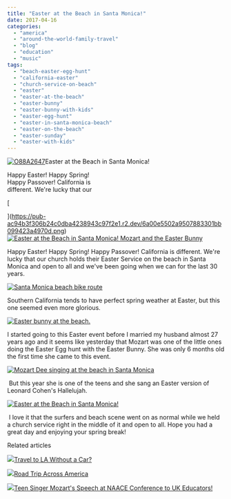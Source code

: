 ```yaml
---
title: "Easter at the Beach in Santa Monica!"
date: 2017-04-16
categories: 
  - "america"
  - "around-the-world-family-travel"
  - "blog"
  - "education"
  - "music"
tags: 
  - "beach-easter-egg-hunt"
  - "california-easter"
  - "church-service-on-beach"
  - "easter"
  - "easter-at-the-beach"
  - "easter-bunny"
  - "easter-bunny-with-kids"
  - "easter-egg-hunt"
  - "easter-in-santa-monica-beach"
  - "easter-on-the-beach"
  - "easter-sunday"
  - "easter-with-kids"
---
```


[![O88A2647](https://pub-ac94b3f306b24c0dba4238943c97f2e1.r2.dev/6a00e5502a9507883301b7c8ee2ca5970b-scaled.jpg "O88A2647")](https://pub-ac94b3f306b24c0dba4238943c97f2e1.r2.dev/6a00e5502a9507883301b7c8ee2ca5970b-scaled.jpg)Easter at the Beach in Santa Monica!   
  
Happy Easter! Happy Spring!  
Happy Passover! California is   
different. We're lucky that our  
  

<!--more-->[  
  
  
](https://pub-ac94b3f306b24c0dba4238943c97f2e1.r2.dev/6a00e5502a9507883301bb099423a4970d.png)[![Easter at the Beach in Santa Monica!  Mozart and the Easter Bunny](https://pub-ac94b3f306b24c0dba4238943c97f2e1.r2.dev/6a00e5502a9507883301b8d2788f13970c.png "Easter at the Beach in Santa Monica!  Mozart and the Easter Bunny")](https://pub-ac94b3f306b24c0dba4238943c97f2e1.r2.dev/6a00e5502a9507883301b8d2788f13970c.png)  
  
Happy Easter! Happy Spring! Happy Passover! California is different. We're lucky that our church holds their Easter Service on the beach in Santa Monica and open to all and we've been going when we can for the last 30 years.   
  
[![Santa Monica beach bike route ](https://pub-ac94b3f306b24c0dba4238943c97f2e1.r2.dev/6a00e5502a9507883301bb09915124970d.png "Santa Monica beach bike route ")](https://pub-ac94b3f306b24c0dba4238943c97f2e1.r2.dev/6a00e5502a9507883301bb09915124970d.png)  
  
  
Southern California tends to have perfect spring weather at Easter, but this one seemed even more glorious.

[![Easter bunny at the beach. ](https://pub-ac94b3f306b24c0dba4238943c97f2e1.r2.dev/6a00e5502a9507883301b7c8ee310c970b.png "Easter bunny at the beach. ")](https://pub-ac94b3f306b24c0dba4238943c97f2e1.r2.dev/6a00e5502a9507883301b7c8ee310c970b.png)

I started going to this Easter event before I married my husband almost 27 years ago and it seems like yesterday that Mozart was one of the little ones doing the Easter Egg hunt with the Easter Bunny. She was only 6 months old the first time she came to this event. 

[![Mozart Dee singing at the beach in Santa Monica ](https://pub-ac94b3f306b24c0dba4238943c97f2e1.r2.dev/6a00e5502a9507883301bb09915183970d.png "Mozart Dee singing at the beach in Santa Monica ")](https://pub-ac94b3f306b24c0dba4238943c97f2e1.r2.dev/6a00e5502a9507883301bb09915183970d.png)

 But this year she is one of the teens and she sang an Easter version of Leonard Cohen's Hallelujah. 

[![Easter at the Beach in Santa Monica! ](https://pub-ac94b3f306b24c0dba4238943c97f2e1.r2.dev/6a00e5502a9507883301b8d2788f7d970c.png "Easter at the Beach in Santa Monica! ")](https://pub-ac94b3f306b24c0dba4238943c97f2e1.r2.dev/6a00e5502a9507883301b8d2788f7d970c.png)

 I love it that the surfers and beach scene went on as normal while we held a church service right in the middle of it and open to all. Hope you had a great day and enjoying your spring break!

Related articles

[![](http://i.zemanta.com/355703992_80_80.jpg)](http://soultravelers3new.local/2015/08/travel-to-la-without-a-car-.html)[Travel to LA Without a Car?](http://soultravelers3new.local/2015/08/travel-to-la-without-a-car-.html)

[![](http://i.zemanta.com/354543600_80_80.jpg)](http://soultravelers3new.local/2015/07/road-trip-across-america.html)[Road Trip Across America](http://soultravelers3new.local/2015/07/road-trip-across-america.html)

[![](http://i.zemanta.com/341931598_80_80.jpg)](http://soultravelers3new.local/2015/05/teen-singer-mozarts-speech-at-naace-conference-to-uk-educators.html)[Teen Singer Mozart's Speech at NAACE Conference to UK Educators!](http://soultravelers3new.local/2015/05/teen-singer-mozarts-speech-at-naace-conference-to-uk-educators.html)
